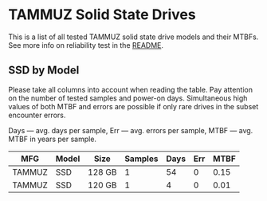 TAMMUZ Solid State Drives
=========================

This is a list of all tested TAMMUZ solid state drive models and their MTBFs. See
more info on reliability test in the [README](https://github.com/linuxhw/SMART).

SSD by Model
------------

Please take all columns into account when reading the table. Pay attention on the
number of tested samples and power-on days. Simultaneous high values of both MTBF
and errors are possible if only rare drives in the subset encounter errors.

Days — avg. days per sample,
Err  — avg. errors per sample,
MTBF — avg. MTBF in years per sample.

| MFG       | Model              | Size   | Samples | Days  | Err   | MTBF   |
|-----------|--------------------|--------|---------|-------|-------|--------|
| TAMMUZ    | SSD                | 128 GB | 1       | 54    | 0     | 0.15   |
| TAMMUZ    | SSD                | 120 GB | 1       | 4     | 0     | 0.01   |
